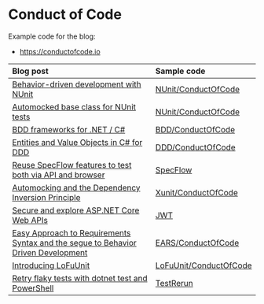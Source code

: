 # Conduct of Code

Example code for the blog:

- <https://conductofcode.io>

| Blog post                                                                                                                                                                                             | Sample code                                       |
| :---------------------------------------------------------------------------------------------------------------------------------------------------------------------------------------------------- | :------------------------------------------------ |
| [Behavior-driven development with NUnit](https://conductofcode.io/post/behavior-driven-development-with-nunit/)                                                                                       | [NUnit/ConductOfCode](/NUnit/ConductOfCode)       |
| [Automocked base class for NUnit tests](https://conductofcode.io/post/automocked-base-class-for-nunit-tests/)                                                                                         | [NUnit/ConductOfCode](/NUnit/ConductOfCode)       |
| [BDD frameworks for .NET / C#](https://conductofcode.io/post/bdd-frameworks-for-dotnet-csharp/)                                                                                                       | [BDD/ConductOfCode](/BDD/ConductOfCode)           |
| [Entities and Value Objects in C# for DDD](https://conductofcode.io/post/entities-and-value-objects-in-csharp-for-ddd/)                                                                               | [DDD/ConductOfCode](/DDD/ConductOfCode)           |
| [Reuse SpecFlow features to test both via API and browser](https://conductofcode.io/post/reuse-specflow-features-to-test-both-via-api-and-browser/)                                                   | [SpecFlow](/SpecFlow)                             |
| [Automocking and the Dependency Inversion Principle](https://conductofcode.io/post/automocking-and-the-dependency-inversion-principle/)                                                               | [Xunit/ConductOfCode](/Xunit/ConductOfCode)       |
| [Secure and explore ASP.NET Core Web APIs](https://conductofcode.io/post/secure-and-explore-aspnet-core-web-apis/)                                                                                    | [JWT](/JWT)                                       |
| [Easy Approach to Requirements Syntax and the segue to Behavior Driven Development](https://conductofcode.io/post/easy-approach-to-requirements-syntax-and-the-segue-to-behavior-driven-development/) | [EARS/ConductOfCode](/EARS/ConductOfCode)         |
| [Introducing LoFuUnit](https://conductofcode.io/post/introducing-lofuunit/)                                                                                                                           | [LoFuUnit/ConductOfCode](/LoFuUnit/ConductOfCode) |
| [Retry flaky tests with dotnet test and PowerShell](https://conductofcode.io/post/retry-flaky-tests-with-dotnet-test-and-powershell/)                                                                 | [TestRerun](/TestRerun)                           |
